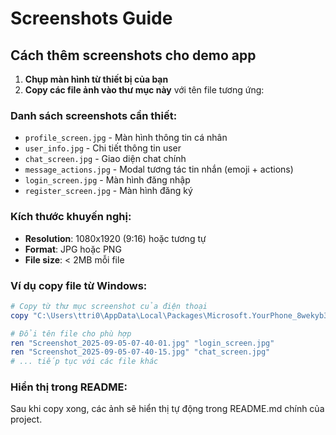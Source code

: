 # Screenshots Guide

## Cách thêm screenshots cho demo app

1. **Chụp màn hình từ thiết bị của bạn**
2. **Copy các file ảnh vào thư mục này** với tên file tương ứng:

### Danh sách screenshots cần thiết:

- `profile_screen.jpg` - Màn hình thông tin cá nhân
- `user_info.jpg` - Chi tiết thông tin user
- `chat_screen.jpg` - Giao diện chat chính
- `message_actions.jpg` - Modal tương tác tin nhắn (emoji + actions)
- `login_screen.jpg` - Màn hình đăng nhập
- `register_screen.jpg` - Màn hình đăng ký

### Kích thước khuyến nghị:
- **Resolution**: 1080x1920 (9:16) hoặc tương tự
- **Format**: JPG hoặc PNG
- **File size**: < 2MB mỗi file

### Ví dụ copy file từ Windows:
```powershell
# Copy từ thư mục screenshot của điện thoại
copy "C:\Users\ttri0\AppData\Local\Packages\Microsoft.YourPhone_8wekyb3d8bbwe\TempState\medias\Screenshot_2025-*" .\docs\screenshots\

# Đổi tên file cho phù hợp
ren "Screenshot_2025-09-05-07-40-01.jpg" "login_screen.jpg"
ren "Screenshot_2025-09-05-07-40-15.jpg" "chat_screen.jpg"
# ... tiếp tục với các file khác
```

### Hiển thị trong README:
Sau khi copy xong, các ảnh sẽ hiển thị tự động trong README.md chính của project.
